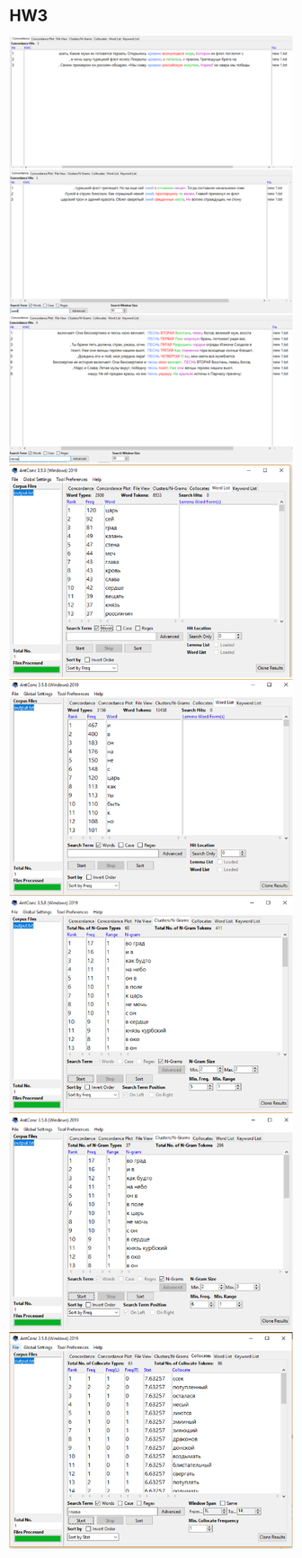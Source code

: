 # HW3
![](Снимок.PNG)
![](Снимок1.PNG)
![](Снимок2.PNG)
![](words.PNG)
![](words2.PNG)
![](123.PNG)
![](11.PNG)
![](22.PNG)
